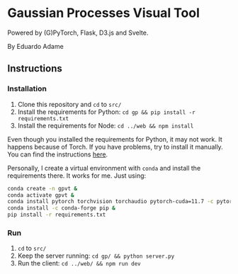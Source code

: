 # Gaussian Processes Visual Tool

Powered by (G)PyTorch, Flask, D3.js and Svelte.

By Eduardo Adame

## Instructions

### Installation

1. Clone this repository and `cd` to `src/`
2. Install the requirements for Python: `cd gp && pip install -r requirements.txt`
3. Install the requirements for Node: `cd ../web && npm install`

Even though you installed the requirements for Python, it may not work. It happens because of Torch. If you have problems, try to install it manually. You can find the instructions [here](https://pytorch.org/get-started/locally/).

Personally, I create a virtual environment with `conda` and install the requirements there. It works for me. Just using:

```bash
conda create -n gpvt &
conda activate gpvt &
conda install pytorch torchvision torchaudio pytorch-cuda=11.7 -c pytorch -c nvidia &
conda install -c conda-forge pip &
pip install -r requirements.txt
```

### Run

1. `cd` to `src/`
2. Keep the server running: `cd gp/ && python server.py`
3. Run the client: `cd ../web/ && npm run dev`

